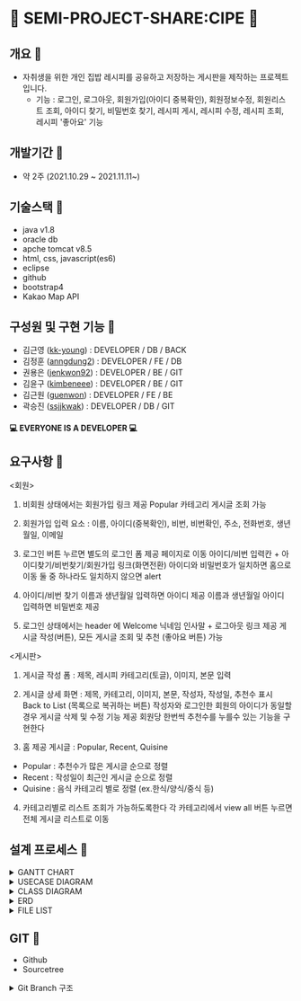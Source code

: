 # :spaghetti: SEMI-PROJECT-SHARE:CIPE :bento: 
 
## 개요 :stew: 
+ 자취생을 위한 개인 집밥 레시피를 공유하고 저장하는 게시판을 제작하는 프로젝트입니다.
   + 기능 : 로그인, 로그아웃, 회원가입(아이디 중복확인), 회원정보수정, 회원리스트 조회, 아이디 찾기, 비밀번호 찾기, 레시피 게시, 레시피 수정, 레시피 조회, 레시피 '좋아요' 기능

## 개발기간 :hamburger:
+ 약 2주 (2021.10.29 ~ 2021.11.11~)

## 기술스택 :sushi:
+ java v1.8
+ oracle db
+ apche tomcat v8.5
+ html, css, javascript(es6)
+ eclipse
+ github
+ bootstrap4
+ Kakao Map API

## 구성원 및 구현 기능 :meat_on_bone:
+ 김근영 ([kk-young](https://github.com/kk-young)) : DEVELOPER / DB / BACK 
+ 김정훈 ([anngdung2](https://github.com/anngdung2)) : DEVELOPER / FE / DB
+ 권용은 ([jenkwon92](https://github.com/jenkwon92)) : DEVELOPER / BE / GIT
+ 김윤구 ([kimbeneee](https://github.com/kimbeneee)) : DEVELOPER / BE / GIT
+ 김근원 ([guenwon](https://github.com/guenwon)) : DEVELOPER / FE / BE 
+ 곽승진 ([ssjjkwak](https://github.com/ssjjkwak)) : DEVELOPER / DB / GIT  
#### :computer: EVERYONE IS A DEVELOPER :computer: 

## 요구사항 🍛

<회원>

1. 비회원 상태에서는 회원가입 링크 제공
    Popular 카테고리 게시글 조회 가능

2. 회원가입 입력 요소 :
    이름, 아이디(중복확인), 비번, 비번확인, 주소, 전화번호, 생년월일, 이메일

3. 로그인 버튼 누르면 별도의 로그인 폼 제공 페이지로 이동
    아이디/비번 입력칸 + 아이디찾기/비번찾기/회원가입 링크(화면전환)
    아이디와 비밀번호가 일치하면 홈으로 이동
    둘 중 하나라도 일치하지 않으면 alert

4.  아이디/비번 찾기
     이름과 생년월일 입력하면 아이디 제공
     이름과 생년월일 아이디 입력하면 비밀번호 제공

5. 로그인 상태에서는 header 에 Welcome 닉네임 인사말 + 로그아웃 링크 제공
    게시글 작성(버튼), 모든 게시글 조회 및 추천 (좋아요 버튼) 가능 

<게시판>

1. 게시글 작성 폼 : 제목, 레시피 카테고리(토글), 이미지, 본문 입력

2. 게시글 상세 화면 : 제목, 카테고리, 이미지, 본문, 작성자, 작성일, 추천수 표시
Back to List (목록으로 복귀하는 버튼)
작성자와 로그인한 회원의 아이디가 동일할 경우
게시글 삭제 및 수정 기능 제공
회원당 한번씩 추천수를 누를수 있는 기능을 구현한다

3. 홈 제공 게시글 : Popular, Recent, Quisine
 + Popular : 추천수가 많은 게시글 순으로 정렬
 + Recent : 작성일이 최근인 게시글 순으로 정렬
 + Quisine : 음식 카테고리 별로 정렬 (ex.한식/양식/중식 등)

4. 카테고리별로 리스트 조회가 가능하도록한다
    각 카테고리에서 view all 버튼 누르면 전체 게시글 리스트로 이동

## 설계 프로세스 🥙
<details>
<summary>GANTT CHART</summary>
(https://docs.google.com/spreadsheets/d/1mtG1TZNYDDq6ArvWKuf_K026qZb_dR2NwS85DdZuqWg/edit#gid=1115838130)

![간트차트 사진](https://user-images.githubusercontent.com/72936976/141052127-1fe09ea9-0f6c-4f99-a3dc-30f389348ddd.PNG)


 
</details>

<details>
<summary>USECASE DIAGRAM</summary>

![usecase-강사님feedback](https://user-images.githubusercontent.com/72936976/141051770-9735966f-9a2a-49d5-be08-50f06e0edf55.jpg)


</details>

<details>
<summary>CLASS DIAGRAM</summary>

![class-diagram-강사님feedback](https://user-images.githubusercontent.com/72936976/141053671-24c6e73b-73cc-4e50-98c3-e32af6b67dcf.jpg)



</details> 
 
<details>
<summary>ERD</summary>

![erd-로지컬](https://user-images.githubusercontent.com/72936976/141054310-0836bbaf-9c66-4f1b-8bad-ffde8908bfdc.png)


![erd-피지컬 진짜 최종](https://user-images.githubusercontent.com/72936976/141054803-1a72c593-78ae-4d79-a6d8-ac96df9fbca9.png)


</details>

<details>
<summary>FILE LIST</summary>               
MemberDAO.java <br>                                                                     
MemberVO.java <br>                                                                  
DataSourceManager.java<br>                                                                                                                                  
RecipeVO.java             <br>           
PagingBean.java               <br>                                                                 
RecipeDAO.java<br>
CategoryVO.java<br>
Controller.java<br>
FrontControllerServlet.java<br> 
ImageController.java<br>
CreateRecipeController.java<br>
CreateRecipeFormController.java<br>
RecipeDetailController.java<br>
UpdateRecipeController.java<br>
UpdateRecipeFormController.java<br>
DeleteRecipeController.java  <br>
IdCheckController.java<br>
RegisterMemberController.java<br>
LoginController.java<br>
LogoutController.java   <br>            
UpdateMemberController.java<br>
UpdateMemberFormController.java<br>
RegisterMemberFormController.java<br>
LoginFormController.java<br>
error.jsp <br>
header.jsp<br>
index.jsp<br>
layout.jsp<br>
register-member.jsp <br>                              
idcheck-ok.jsp<br>
idcheck-fail.jsp<br>
register-result.jsp<br>
login.jsp<br>
login-fail.jsp<br>
update-member.jsp<br>
update-result.jsp<br>
recipe-list.jsp<br>
recipe-update.jsp<br>
recipe-write.jsp<br>
recipe-detail.jsp<br>
recipe-delete.jsp    <br>                          
Board.sql<br>
Member.sql

</details>

## GIT 🥩
+ Github
+ Sourcetree
<details>
<summary>Git Branch 구조</summary>


</details> 
